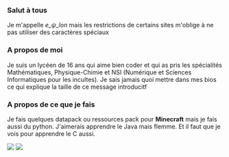 ### Salut à tous

Je m'appelle *e_ψ_lon* mais les restrictions de certains sites m'oblige à ne pas utiliser des caractères spéciaux

### A propos de moi

Je suis un lycéen de 16 ans qui aime bien coder et qui as pris les spécialités Mathématiques, Physique-Chimie et NSI (Numérique et Sciences Informatiques pour les incultes). Je sais jamais quoi mettre dans mes bios ce qui explique la taille de ce message introducitf

### A propos de ce que je fais

Je fais quelques datapack ou ressources pack pour **Minecraft** mais je fais aussi du python. J'aimerais apprendre le Java mais flemme. Et il faut que je vois pour apprendre le C aussi.


<img src="https://github-readme-stats.vercel.app/api?username=LTHCTheMaster&hide=issues&show_icons=true&theme=radical"/>
<img src="https://github-readme-stats.vercel.app/api/top-langs/?username=LTHCTheMaster&layout=compact&theme=radical"/>
